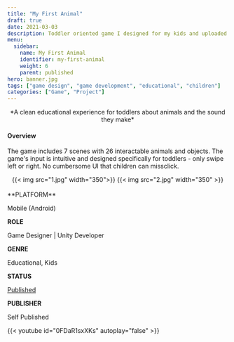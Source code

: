 ```yaml
---
title: "My First Animal"
draft: true
date: 2021-03-03
description: Toddler oriented game I designed for my kids and uploaded to the play store
menu:
  sidebar:
    name: My First Animal
    identifier: my-first-animal
    weight: 6
    parent: published
hero: banner.jpg
tags: ["game design", "game development", "educational", "children"]
categories: ["Game", "Project"]
---
```


<center> *A clean educational experience for toddlers about animals and the sound they make* </center>

#### Overview
The game includes 7 scenes with 26 interactable animals and objects. The game's input is intuitive and designed specifically for toddlers - only swipe left or right. No cumbersome UI that children can missclick.

<center>
{{< img src="1.jpg" width="350">}}
{{< img src="2.jpg" width="350" >}}
</center>

<br>
**PLATFORM**

Mobile (Android)

**ROLE**

Game Designer | Unity Developer

**GENRE**

Educational, Kids

**STATUS**

[Published](https://play.google.com/store/apps/details?id=com.PapaGugu.MyFirstAnimal)

**PUBLISHER**

Self Published

{{< youtube id="0FDaR1sxXKs" autoplay="false" >}}